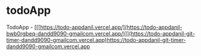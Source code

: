 # todoApp
TodoApp - [[[https://todo-appdanil.vercel.app/](https://todo-appdanil-bwb0rgbeq-dandd9090-gmailcom.vercel.app/)]](https://todo-appdanil-git-timer-dandd9090-gmailcom.vercel.app)https://todo-appdanil-git-timer-dandd9090-gmailcom.vercel.app
